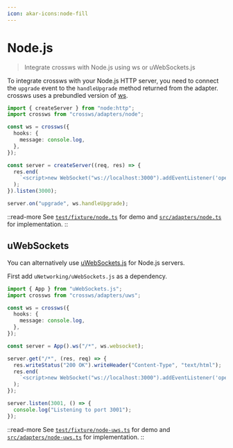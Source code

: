 ```yaml
---
icon: akar-icons:node-fill
---
```


# Node.js

> Integrate crossws with Node.js using ws or uWebSockets.js

To integrate crossws with your Node.js HTTP server, you need to connect the `upgrade` event to the `handleUpgrade` method returned from the adapter. crossws uses a prebundled version of [ws](https://github.com/websockets/ws).

```ts
import { createServer } from "node:http";
import crossws from "crossws/adapters/node";

const ws = crossws({
  hooks: {
    message: console.log,
  },
});

const server = createServer((req, res) => {
  res.end(
    `<script>new WebSocket("ws://localhost:3000").addEventListener('open', (e) => e.target.send("Hello from client!"));</script>`,
  );
}).listen(3000);

server.on("upgrade", ws.handleUpgrade);
```

::read-more
See [`test/fixture/node.ts`](https://github.com/unjs/crossws/blob/main/test/fixture/node.ts) for demo and [`src/adapters/node.ts`](https://github.com/unjs/crossws/blob/main/src/adapters/node.ts) for implementation.
::

## uWebSockets

You can alternatively use [uWebSockets.js](https://github.com/uNetworking/uWebSockets.js) for Node.js servers.

First add `uNetworking/uWebSockets.js` as a dependency.

```ts
import { App } from "uWebSockets.js";
import crossws from "crossws/adapters/uws";

const ws = crossws({
  hooks: {
    message: console.log,
  },
});

const server = App().ws("/*", ws.websocket);

server.get("/*", (res, req) => {
  res.writeStatus("200 OK").writeHeader("Content-Type", "text/html");
  res.end(
    `<script>new WebSocket("ws://localhost:3000").addEventListener('open', (e) => e.target.send("Hello from client!"));</script>`,
  );
});

server.listen(3001, () => {
  console.log("Listening to port 3001");
});
```

::read-more
See [`test/fixture/node-uws.ts`](https://github.com/unjs/crossws/blob/main/test/fixture/node-uws.ts) for demo and [`src/adapters/node-uws.ts`](https://github.com/unjs/crossws/blob/main/src/adapters/node-uws.ts) for implementation.
::

